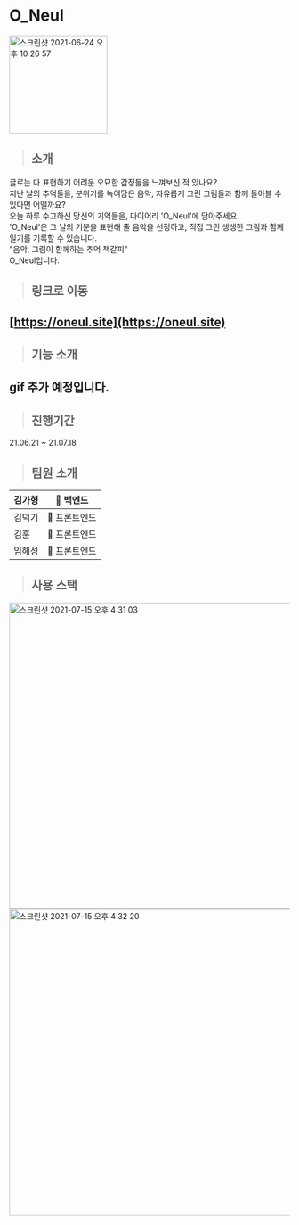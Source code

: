 


# O_Neul  
  
  <img width="176" alt="스크린샷 2021-06-24 오후 10 26 57" src="https://user-images.githubusercontent.com/79782594/123276403-1a40a700-d540-11eb-9a38-ece3eded863b.png">
  
  > ## 소개
글로는 다 표현하기 어려운 오묘한 감정들을 느껴보신 적 있나요?  
지난 날의 추억들을, 분위기를 녹여담은 음악, 자유롭게 그린 그림들과 함께 돌아볼 수 있다면 어떨까요?  
오늘 하루 수고하신 당신의 기억들을, 다이어리 'O_Neul'에 담아주세요.  
'O_Neul'은 그 날의 기분을 표현해 줄 음악을 선정하고, 직접 그린 생생한 그림과 함께 일기를 기록할 수 있습니다.  
"음악, 그림이 함께하는 추억 책갈피"  
O_Neul입니다.
  
  > ## 링크로 이동
  ## [https://oneul.site](https://oneul.site)
    
  > ## 기능 소개 
   ## gif 추가 예정입니다.
   
   > ## 진행기간
  21.06.21 ~ 21.07.18
    
    
  > ## 팀원 소개  
|김가형| 🏁 백엔드|
|------|---|
|김덕기| :triangular_flag_on_post: 프론트엔드|
|김훈| :triangular_flag_on_post: 프론트엔드|
|임해성| :triangular_flag_on_post: 프론트엔드|

  > ## 사용 스택
<img width="550" alt="스크린샷 2021-07-15 오후 4 31 03" src="https://user-images.githubusercontent.com/79782594/125747633-1755118e-9ad2-4df7-bacb-fded35571c02.png">
<img width="550" alt="스크린샷 2021-07-15 오후 4 32 20" src="https://user-images.githubusercontent.com/79782594/125747758-32d17c8b-5061-4a58-ac11-ac0c66091387.png">


